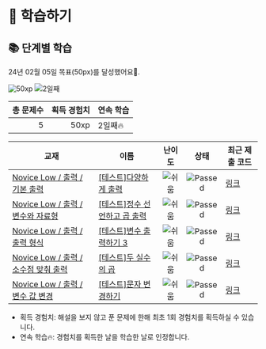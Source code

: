 # 📖 학습하기

## 📚 단계별 학습
24년 02월 05일 목표(50px)를 달성했어요🥳.

![50xp](https://img.shields.io/badge/EXP-50xp-%235cb85c.svg?for-the-badge)
![2일째](https://img.shields.io/badge/연속학습-2일째-%23E34F26.svg?for-the-badge)

|총 문제수|획득 경험치|연속 학습|
|---:|---:|---|
5|50xp|2일째🔥|

|교재|이름|난이도|상태|최근 제출 코드|
|---|---|:---:|:---:|---|
|[Novice Low / 출력 / 기본 출력](https://www.codetree.ai/missions?missionId=4)|[[테스트]다양하게 출력](https://www.codetree.ai/missions/4/problems/print-in-variety)|![쉬움][easy]|![Passed][passed]|[링크](https://github.com/juyeoon/codetree-TILs/blob/main/240205/%EB%8B%A4%EC%96%91%ED%95%98%EA%B2%8C%20%EC%B6%9C%EB%A0%A5/print-in-variety.java)|
|[Novice Low / 출력 / 변수와 자료형](https://www.codetree.ai/missions?missionId=4)|[[테스트]정수 선언하고 곱 출력](https://www.codetree.ai/missions/4/problems/Declare-an-integer-and-print-the-multiplication)|![쉬움][easy]|![Passed][passed]|[링크](https://github.com/juyeoon/codetree-TILs/blob/main/240205/%EC%A0%95%EC%88%98%20%EC%84%A0%EC%96%B8%ED%95%98%EA%B3%A0%20%EA%B3%B1%20%EC%B6%9C%EB%A0%A5/Declare-an-integer-and-print-the-multiplication.java)|
|[Novice Low / 출력 / 출력 형식](https://www.codetree.ai/missions?missionId=4)|[[테스트]변수 출력하기 3](https://www.codetree.ai/missions/4/problems/outputing-variables-3)|![쉬움][easy]|![Passed][passed]|[링크](https://github.com/juyeoon/codetree-TILs/blob/main/240205/%EB%B3%80%EC%88%98%20%EC%B6%9C%EB%A0%A5%ED%95%98%EA%B8%B0%203/outputing-variables-3.java)|
|[Novice Low / 출력 / 소수점 맞춰 출력](https://www.codetree.ai/missions?missionId=4)|[[테스트]두 실수의 곱](https://www.codetree.ai/missions/4/problems/the-product-of-two-real-numbers)|![쉬움][easy]|![Passed][passed]|[링크](https://github.com/juyeoon/codetree-TILs/blob/main/240205/%EB%91%90%20%EC%8B%A4%EC%88%98%EC%9D%98%20%EA%B3%B1/the-product-of-two-real-numbers.java)|
|[Novice Low / 출력 / 변수 값 변경](https://www.codetree.ai/missions?missionId=4)|[[테스트]문자 변경하기](https://www.codetree.ai/missions/4/problems/change-charater)|![쉬움][easy]|![Passed][passed]|[링크](https://github.com/juyeoon/codetree-TILs/blob/main/240205/%EB%AC%B8%EC%9E%90%20%EB%B3%80%EA%B2%BD%ED%95%98%EA%B8%B0/change-charater.java)|


* 획득 경험치: 해설을 보지 않고 푼 문제에 한해 최초 1회 경험치를 획득하실 수 있습니다.
* 연속 학습🔥: 경험치를 획득한 날을 학습한 날로 인정합니다.










[b5]: https://img.shields.io/badge/Bronze_5-%235D3E31.svg
[b4]: https://img.shields.io/badge/Bronze_4-%235D3E31.svg
[b3]: https://img.shields.io/badge/Bronze_3-%235D3E31.svg
[b2]: https://img.shields.io/badge/Bronze_2-%235D3E31.svg
[b1]: https://img.shields.io/badge/Bronze_1-%235D3E31.svg
[s5]: https://img.shields.io/badge/Silver_5-%23394960.svg
[s4]: https://img.shields.io/badge/Silver_4-%23394960.svg
[s3]: https://img.shields.io/badge/Silver_3-%23394960.svg
[s2]: https://img.shields.io/badge/Silver_2-%23394960.svg
[s1]: https://img.shields.io/badge/Silver_1-%23394960.svg
[g5]: https://img.shields.io/badge/Gold_5-%23FFC433.svg
[g4]: https://img.shields.io/badge/Gold_4-%23FFC433.svg
[g3]: https://img.shields.io/badge/Gold_3-%23FFC433.svg
[g2]: https://img.shields.io/badge/Gold_2-%23FFC433.svg
[g1]: https://img.shields.io/badge/Gold_1-%23FFC433.svg
[p5]: https://img.shields.io/badge/Platinum_5-%2376DDD8.svg
[p4]: https://img.shields.io/badge/Platinum_4-%2376DDD8.svg
[p3]: https://img.shields.io/badge/Platinum_3-%2376DDD8.svg
[p2]: https://img.shields.io/badge/Platinum_2-%2376DDD8.svg
[p1]: https://img.shields.io/badge/Platinum_1-%2376DDD8.svg
[passed]: https://img.shields.io/badge/Passed-%23009D27.svg
[failed]: https://img.shields.io/badge/Failed-%23D24D57.svg
[easy]: https://img.shields.io/badge/쉬움-%235cb85c.svg?for-the-badge
[medium]: https://img.shields.io/badge/보통-%23FFC433.svg?for-the-badge
[hard]: https://img.shields.io/badge/어려움-%23D24D57.svg?for-the-badge